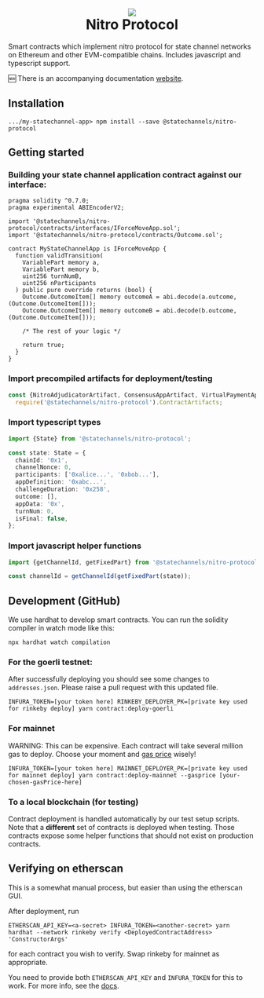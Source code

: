 <h1 align="center">
<div><img src="https://statechannels.org/favicon.ico"> </div>
Nitro Protocol
</h1>

Smart contracts which implement nitro protocol for state channel networks on Ethereum and other EVM-compatible chains. Includes javascript and typescript support.

:new: There is an accompanying documentation [website](https://docs.statechannels.org/).

## Installation

```
.../my-statechannel-app> npm install --save @statechannels/nitro-protocol
```

## Getting started

### Building your state channel application contract against our interface:

```solidity
pragma solidity ^0.7.0;
pragma experimental ABIEncoderV2;

import '@statechannels/nitro-protocol/contracts/interfaces/IForceMoveApp.sol';
import '@statechannels/nitro-protocol/contracts/Outcome.sol';

contract MyStateChannelApp is IForceMoveApp {
  function validTransition(
    VariablePart memory a,
    VariablePart memory b,
    uint256 turnNumB,
    uint256 nParticipants
  ) public pure override returns (bool) {
    Outcome.OutcomeItem[] memory outcomeA = abi.decode(a.outcome, (Outcome.OutcomeItem[]));
    Outcome.OutcomeItem[] memory outcomeB = abi.decode(b.outcome, (Outcome.OutcomeItem[]));

    /* The rest of your logic */

    return true;
  }
}

```

### Import precompiled artifacts for deployment/testing

```typescript
const {NitroAdjudicatorArtifact, ConsensusAppArtifact, VirtualPaymentAppArtifact} =
  require('@statechannels/nitro-protocol').ContractArtifacts;
```

### Import typescript types

```typescript
import {State} from '@statechannels/nitro-protocol';

const state: State = {
  chainId: '0x1',
  channelNonce: 0,
  participants: ['0xalice...', '0xbob...'],
  appDefinition: '0xabc...',
  challengeDuration: '0x258',
  outcome: [],
  appData: '0x',
  turnNum: 0,
  isFinal: false,
};
```

### Import javascript helper functions

```typescript
import {getChannelId, getFixedPart} from '@statechannels/nitro-protocol';

const channelId = getChannelId(getFixedPart(state));
```

## Development (GitHub)

We use hardhat to develop smart contracts. You can run the solidity compiler in watch mode like this:

```
npx hardhat watch compilation
```

### For the goerli testnet:

After successfully deploying you should see some changes to `addresses.json`. Please raise a pull request with this updated file.

```
INFURA_TOKEN=[your token here] RINKEBY_DEPLOYER_PK=[private key used for rinkeby deploy] yarn contract:deploy-goerli
```

### For mainnet

WARNING: This can be expensive. Each contract will take several million gas to deploy. Choose your moment and [gas price](https://ethgas.watch/) wisely!

```
INFURA_TOKEN=[your token here] MAINNET_DEPLOYER_PK=[private key used for mainnet deploy] yarn contract:deploy-mainnet --gasprice [your-chosen-gasPrice-here]
```

### To a local blockchain (for testing)

Contract deployment is handled automatically by our test setup scripts. Note that a **different** set of contracts is deployed when testing. Those contracts expose some helper functions that should not exist on production contracts.

## Verifying on etherscan

This is a somewhat manual process, but easier than using the etherscan GUI.

After deployment, run

```
ETHERSCAN_API_KEY=<a-secret> INFURA_TOKEN=<another-secret> yarn hardhat --network rinkeby verify <DeployedContractAddress> 'ConstructorArgs'
```

for each contract you wish to verify. Swap rinkeby for mainnet as appropriate.

You need to provide both `ETHERSCAN_API_KEY` and `INFURA_TOKEN` for this to work. For more info, see the [docs](https://hardhat.org/plugins/nomiclabs-hardhat-etherscan.html).
